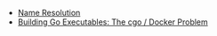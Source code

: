 - [Name Resolution](https://pkg.go.dev/net#hdr-Name_Resolution)
- [Building Go Executables: The cgo / Docker Problem](https://www.youtube.com/watch?v=SLD1X12PywI)
